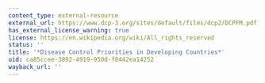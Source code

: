 ```yaml
---
content_type: external-resource
external_url: https://www.dcp-3.org/sites/default/files/dcp2/DCPFM.pdf
has_external_license_warning: true
license: https://en.wikipedia.org/wiki/All_rights_reserved
status: ''
title: '*Disease Control Priorities in Developing Countries*'
uid: ca85ccee-3892-4919-950d-f0442ea14252
wayback_url: ''
---
```

